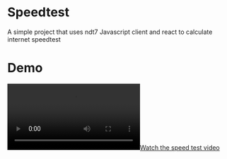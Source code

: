 # Speedtest

A simple project that uses ndt7 Javascript client and react to calculate internet speedtest

# Demo

[![Watch the speed test video](https://github.com/Nikhiladiga/react-speedtest/speedtest.mov)](https://github.com/Nikhiladiga/react-speedtest/speedtest.mov)
